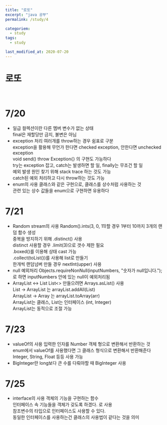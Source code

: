 ```yaml
---
title: "로또"
excerpt: "java 공부"
permalink: /study/4

categoriem:
  - study
tags:
  - study

last_modified_at: 2020-07-20
---
```


# 로또 

<br>

# 7/20
- 일급 컬렉션이란
        다른 멤버 변수가 없는 상태  
        final은 재할당만 금지, 불변은 아님  
- exception 처리
        여러개를 throw하는 경우 쉼표로 구분  
        exception을 활용해 무언가 한다면 checked exception, 안한다면 unchecked exception  
        void send() throw Exception{} 의 구현도 가능하다  
        try는 exception 잡고, catch는 발생하면 할 일, finally는 무조건 할 일  
        예외 발생 원인 찾기 위해 stack trace 하는 것도 가능  
        catch된 예외 처리하고 다시 throw하는 것도 가능   
- enum의 사용
        클래스와 같은 구현으로, 클래스를 상수처럼 사용하는 것  
        관련 있는 상수 값들을 enum으로 구현하면 유용하다  

# 7/21
- Random stream의 사용
        Random().ints(3, 0, 11)할 경우 1부터 10까지 3개의 랜덤 함수 생성  
        중복을 방지하기 위해 .distinct() 사용  
        distinct 사용할 경우 .limit(3)으로 갯수 제한 필요  
        .boxed()를 이용해 상태 cast 가능  
        .collect(toList())를 사용해 list로 만들기  
        한개씩 랜덤넘버 만들 경우 nextInt(upper) 사용  
- null 예외처리
        Objects.requireNonNull(inputNumbers, "숫자가 null입니다.");  
        로 하면 inputNumbers 안에 있는 null이 예외처리됨  
- ArrayList <-> List
        List<> 만들으려면 Arrays.asList() 사용  
        List -> ArrayList 는 arrayList.addAll(List)  
        ArrayList -> Array 는 arrayList.toArray(arr)  
        ArrayList는 클래스, List는 인터페이스 (int, Integer)  
        ArrayList는 동적으로 조절 가능  

# 7/23
- valueOf의 사용
        입력한 인자를 Number 객체 형으로 변환해서 반환하는 것  
        enum에서 valueOf를 사용했다면 그 클래스 형식으로 변환해서 반환해준다  
        Integer, String, Float 등등 사용 가능  
- BigInteger란 
        long보다 큰 수를 다뤄야할 때 BigInteger 사용  

# 7/25
- interface의 사용
        객체의 기능을 구현하는 함수  
        인터페이스 속 기능들을 객체가 갖도록 하겠다. <public class LEDTV implements TV> 로 사용  
        참조변수의 타입으로 인터페이스도 사용할 수 있다.  
        동일한 인터페이스를 사용하는건 클래스의 사용법이 같다는 것을 의미  